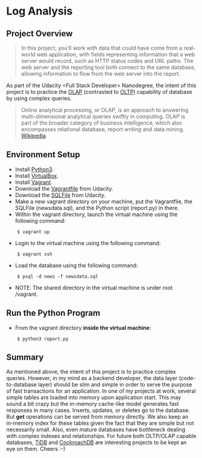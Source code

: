 # Log Analysis

## Project Overview
> In this project, you'll work with data that could have come from a real-world web application, with fields representing information that a web server would record, such as HTTP status codes and URL paths. The web server and the reporting tool both connect to the same database, allowing information to flow from the web server into the report.

As part of the Udacity \<Full Stack Developer\> Nanodegree, the intent of this project is to practice the [OLAP](https://en.wikipedia.org/wiki/Online_analytical_processing) (contrasted to [OLTP](https://en.wikipedia.org/wiki/Online_transaction_processing)) capability of database by using complex queries.

> Online analytical processing, or OLAP, is an approach to answering multi-dimensional analytical queries swiftly in computing. OLAP is part of the broader category of business intelligence, which also encompasses relational database, report writing and data mining. [Wikipedia](https://en.wikipedia.org/wiki/Online_analytical_processing)

## Environment Setup
* Install [Python3](https://www.python.org/).
* Install [VirtualBox](https://www.virtualbox.org/).
* Install [Vagrant](https://www.vagrantup.com/).
* Download the [Vagrantfile](https://d17h27t6h515a5.cloudfront.net/topher/2016/August/57b5f73b_vagrantfile/vagrantfile) from Udacity.
* Download the [SQLFile](https://d17h27t6h515a5.cloudfront.net/topher/2016/August/57b5f748_newsdata/newsdata.zip) from Udacity.
* Make a new vagrant directory on your machine, put the Vagrantfile, the SQLFile (newsdata.sql), and the Python script (report.py) in there.
* Within the vagrant directory, launch the virtual machine using the following command:
```
    $ vagrant up
```
* Login to the virtual machine using the following command:
```
    $ vagrant ssh
```
* Load the database using the following command:
```
    $ psql -d news -f newsdata.sql
```
* NOTE: The shared directory in the virtual machine is under root /vagrant.

## Run the Python Program
* From the vagrant directory __inside the virtual machine__:
```
    $ python3 report.py
```

## Summary
As mentioned above, the intent of this project is to practice complex queries. However, in my mind as a backend developer, the data layer (code-to-database layer) should be slim and simple in order to serve the purpose of fast transactions for an application. In one of my projects at work, several simple tables are loaded into memory upon application start. This may sound a bit crazy but the in-memory cache-like model generates fast responses in many cases. Inserts, updates, or deletes go to the database. But __get__ operations can be served from memory directly. We also keep an in-memory index for these tables given the fact that they are simple but not necessarily small. Also, even mature databases have bottleneck dealing with complex indexes and relationships. For future both OLTP/OLAP capable databases, [TiDB](https://www.pingcap.com/en/) and [CockroachDB](https://www.cockroachlabs.com/) are interesting projects to be kept an eye on them. Cheers :-)
